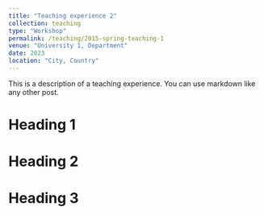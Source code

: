 ```yaml
---
title: "Teaching experience 2"
collection: teaching
type: "Workshop"
permalink: /teaching/2015-spring-teaching-1
venue: "University 1, Department"
date: 2023
location: "City, Country"
---
```


This is a description of a teaching experience. You can use markdown like any other post.

Heading 1
======

Heading 2
======

Heading 3
======
